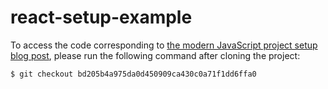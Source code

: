 # react-setup-example

To access the code corresponding to [the modern JavaScript project setup blog post](https://betweencurlybraces.wordpress.com/2017/01/14/setting-up-a-modern-javascript-project/), please run the following command after cloning the project:

```sh
$ git checkout bd205b4a975da0d450909ca430c0a71f1dd6ffa0
```
